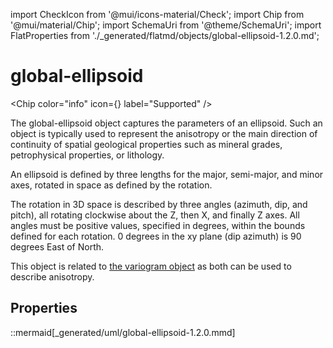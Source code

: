 import CheckIcon from '@mui/icons-material/Check';
import Chip from '@mui/material/Chip';
import SchemaUri from '@theme/SchemaUri';
import FlatProperties from './_generated/flatmd/objects/global-ellipsoid-1.2.0.md';

# global-ellipsoid

<Chip color="info" icon={<CheckIcon />} label="Supported" />
<SchemaUri uri="schema/objects/global-ellipsoid/1.2.0/global-ellipsoid.schema.json" />

The global-ellipsoid object captures the parameters of an ellipsoid. Such an object is typically used to represent the anisotropy or the main direction of continuity of spatial geological properties such as mineral grades, petrophysical properties, or lithology.

An ellipsoid is defined by three lengths for the major, semi-major, and minor axes, rotated in space as defined by the rotation.

The rotation in 3D space is described by three angles (azimuth, dip, and pitch), all rotating clockwise about the Z, then X, and finally Z axes. All angles must be positive values, specified in degrees, within the bounds defined for each rotation. 0 degrees in the xy plane (dip azimuth) is 90 degrees East of North.

This object is related to [the variogram object](variogram.md) as both can be used to describe anisotropy.

## Properties

<FlatProperties />

::mermaid[_generated/uml/global-ellipsoid-1.2.0.mmd]
